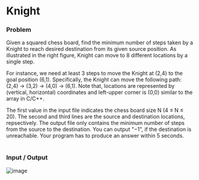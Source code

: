 # Knight

### Problem
Given a squared chess board, find the minimum number of steps taken by a Knight to reach desired destination from its given source position. As illustrated in the right figure, Knight can move to 8 different locations by a single step. <br>

For instance, we need at least 3 steps to move the Knight at (2,4) to the goal position (6,1). Specifically, the Knight can move the following path: (2,4) → (3,2) → (4,0) → (6,1). Note that, locations are represented by (vertical, horizontal) coordinates and left-upper corner is (0,0) similar to the array in C/C++. <br>

The first value in the input file indicates the chess board size N (4 ≤ N ≤ 20). The second and third lines are the source and destination locations, repsectively. The output file only contains the minimum number of steps from the source to the destination. You can output "−1", if the destination is unreachable. Your program has to produce an answer within 5 seconds. <br><br>

### Input / Output
![image](https://user-images.githubusercontent.com/81274632/214028928-95d48810-761d-4d1e-8df3-5c6056cd94e5.png)
